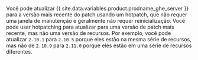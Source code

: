 Você pode atualizar {{ site.data.variables.product.prodname_ghe_server }} para a versão mais recente do patch usando um hotpatch, que não requer uma janela de manutenção e geralmente não requer reinicialização. Você pode usar hotpatching para atualizar para uma versão de patch mais recente, mas não uma versão de recursos. Por exemplo, você pode atualizar `2.10.1` para `2.10.5` porque eles estão na mesma série de recursos, mas não de `2.10.9` para `2.11.0` porque eles estão em uma série de recursos diferentes.
